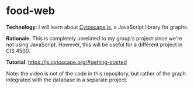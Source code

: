 # food-web

**Technology**: I will learn about [Cytoscape.js](https://js.cytoscape.org/), a JavaScript library for graphs.

**Rationale**: This is completely unrelated to my group's project since we're not using JavaScript. However, this will be useful for a different project in CIS 4500.

**Tutorial**: https://js.cytoscape.org/#getting-started

Note: the video is not of the code in this repository, but rather of the graph integrated with the database in a separate project.
